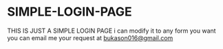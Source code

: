 # SIMPLE-LOGIN-PAGE
THIS IS JUST A SIMPLE LOGIN PAGE i can modify it to any form you want you can email me your request at bukason016@gmail.com

